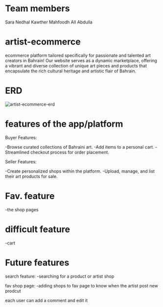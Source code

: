 # Team members 
Sara Nedhal
Kawther Mahfoodh
AlI Abdulla


# artist-ecommerce
ecommerce platform tailored specifically for passionate and talented art creators in Bahrain! Our website serves as a dynamic marketplace, offering a vibrant and diverse collection of unique art pieces and products that encapsulate the rich cultural heritage and artistic flair of Bahrain.

# ERD
![artist-ecommerce-erd](https://github.com/SaraNedhal/artist-ecommerce/assets/100535445/0428faca-ea39-469b-84d1-072bcc7cba11)


# features of the app/platform 
Buyer Features:

-Browse curated collections of Bahraini art.
-Add items to a personal cart.
-Streamlined checkout process for order placement.


Seller Features:

-Create personalized shops within the platform.
-Upload, manage, and list their art products for sale.



# Fav. feature 
-the shop pages  
# difficult feature

-cart 

# Future features

search feature: 
-searching for a product or artist shop 

fav shop page:
-adding shops to fav page to know when the artist post new prodcut 

each user can add a comment and edit it


